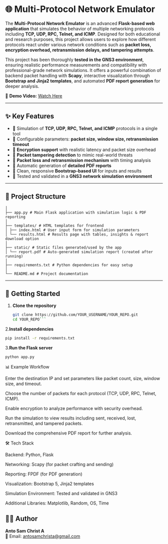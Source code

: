  # 🌐 Multi-Protocol Network Emulator

The **Multi-Protocol Network Emulator** is an advanced **Flask-based web application** that simulates the behavior of multiple networking protocols including **TCP, UDP, RPC, Telnet, and ICMP**. Designed for both educational and research purposes, this project allows users to explore how different protocols react under various network conditions such as **packet loss, encryption overhead, retransmission delays, and tampering attempts**.  

This project has been thoroughly **tested in the GNS3 environment**, ensuring realistic performance measurements and compatibility with professional-grade network simulations. It offers a powerful combination of backend packet handling with **Scapy**, interactive visualization through **Bootstrap and Jinja2 templates**, and automated **PDF report generation** for deeper analysis.  

🎥 **Demo Video:** [Watch Here](https://drive.google.com/file/d/1RYjcMthORix1wIY4xgsKobR2rWClVKU4/view)  

---

## ✨ Key Features

- 🔹 Simulation of **TCP, UDP, RPC, Telnet, and ICMP** protocols in a single tool  
- 🔹 Configurable parameters: **packet size, window size, retransmission timeout**  
- 🔹 **Encryption support** with realistic latency and packet size overhead  
- 🔹 **Packet tampering detection** to mimic real-world threats  
- 🔹 **Packet loss and retransmission mechanism** with timing analysis  
- 🔹 Automatic generation of **detailed PDF reports**  
- 🔹 Clean, responsive **Bootstrap-based UI** for inputs and results  
- 🔹 Tested and validated in a **GNS3 network simulation environment**  

---

## 📂 Project Structure
```
│
├── app.py # Main Flask application with simulation logic & PDF reporting
│
├── templates/ # HTML templates for frontend
│ ├── index.html # User input form for simulation parameters
│ └── results.html # Results page with tables, insights & report download option
│
├── static/ # Static files generated/used by the app
│ └── report.pdf # Auto-generated simulation report (created after running)
│
├── requirements.txt # Python dependencies for easy setup
│
└── README.md # Project documentation
```

---

## 🚀 Getting Started

1. **Clone the repository**
   ```bash
   git clone https://github.com/YOUR_USERNAME/YOUR_REPO.git
   cd YOUR_REPO```
2.**Install dependencies**

```bash
pip install -r requirements.txt
```
3.**Run the Flask server**
```bash
python app.py
```
📊 Example Workflow

Enter the destination IP and set parameters like packet count, size, window size, and timeout.

Choose the number of packets for each protocol (TCP, UDP, RPC, Telnet, ICMP).

Enable encryption to analyze performance with security overhead.

Run the simulation to view results including sent, received, lost, retransmitted, and tampered packets.

Download the comprehensive PDF report for further analysis.

🛠 Tech Stack

Backend: Python, Flask

Networking: Scapy (for packet crafting and sending)

Reporting: FPDF (for PDF generation)

Visualization: Bootstrap 5, Jinja2 templates

Simulation Environment: Tested and validated in GNS3

Additional Libraries: Matplotlib, Random, OS, Time

## 👨‍💻 Author

**Anto Sam Christ A**  
📧 Email: [antosamchrista@gmail.com](mailto:antosamchrista@gmail.com)
